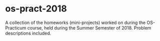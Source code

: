 # os-pract-2018
A collection of the homeworks (mini-projects) worked on during the OS-Practicum course, held during the Summer Semester of 2018. Problem descriptions included.
